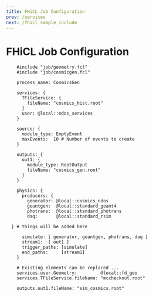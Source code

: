 ```yaml
---
title: FHiCL Job Configuration
prev: /services
next: /fhicl_sample_include
---
```


FHiCL Job Configuration
=======================

        #include "job/geometry.fcl"
        #include "job/cosmicgen.fcl"

        process_name: CosmicsGen

        services: {
          TFileService: {
            fileName: "cosmics_hist.root" 
          }
          user: @local::ndos_services
        }

        source: {
          module_type: EmptyEvent
          maxEvents:  10 # Number of events to create
        }

        outputs: {
          out1: {
            module_type: RootOutput   
            fileName: "cosmics_gen.root"
          }
        }

        physics: {
          producers: { 
            generator: @local::cosmics_ndos
            geantgen:  @local::standard_geant4
            photrans:  @local::standard_photrans
            daq:       @local::standard_rsim

	  } # things will be added here

          simulate: [ generator, geantgen, photrans, daq ] 
          stream1:  [ out1 ] 
          trigger_paths: [simulate]
          end_paths:     [stream1]
        }
        
        # Existing elements can be replaced ...
        services.user.Geometry:         @local::fd_geo
        services.TFileService.fileName: "mccheckout.root"
        
        outputs.out1.fileName: "sim_cosmics.root"
